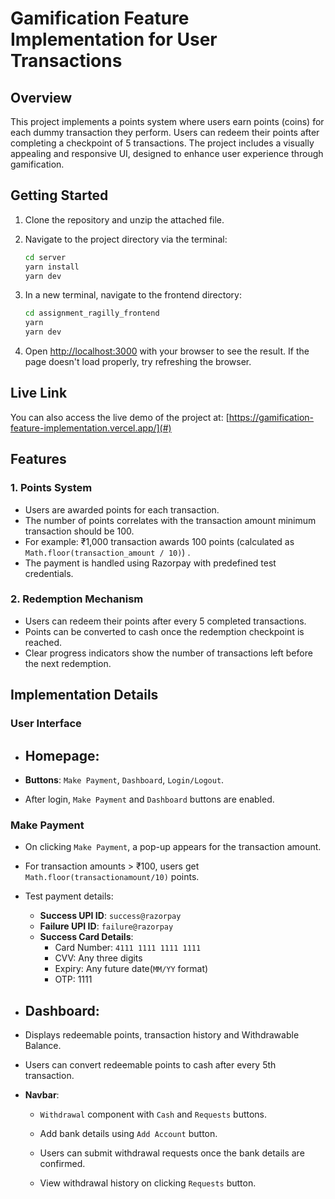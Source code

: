 # Gamification Feature Implementation for User Transactions

## Overview
This project implements a points system where users earn points (coins) for each dummy transaction they perform. Users can redeem their points after completing a checkpoint of 5 transactions. The project includes a visually appealing and responsive UI, designed to enhance user experience through gamification.

## Getting Started

1. Clone the repository and unzip the attached file.

2. Navigate to the project directory via the terminal:
    ```bash
    cd server
    yarn install
    yarn dev
    ```


3. In a new terminal, navigate to the frontend directory:
    ```bash
    cd assignment_ragilly_frontend
    yarn
    yarn dev
    ```


4. Open  [http://localhost:3000](http://localhost:3000)  with your browser to see the result. If the page doesn't load properly, try refreshing the browser.


## Live Link

You can also access the live demo of the project at: [https://gamification-feature-implementation.vercel.app/](#)

## Features

### 1. Points System
- Users are awarded points for each transaction.
- The number of points correlates with the transaction amount minimum transaction should be 100.
- For example: ₹1,000 transaction awards 100 points (calculated as `Math.floor(transaction_amount / 10)`) .
- The payment is handled using Razorpay with predefined test credentials.

### 2. Redemption Mechanism
- Users can redeem their points after every 5 completed transactions.
- Points can be converted to cash once the redemption checkpoint is reached.
- Clear progress indicators show the number of transactions left before the next redemption.


## Implementation Details
###  User Interface
- ## **Homepage:**

- **Buttons**: `Make Payment`, `Dashboard`, `Login/Logout`.
- After login, `Make Payment` and `Dashboard` buttons are enabled.

### Make Payment
- On clicking `Make Payment`, a pop-up appears for the transaction amount.
- For transaction amounts > ₹100, users get `Math.floor(transactionamount/10)` points.
- Test payment details:
  - **Success UPI ID**: `success@razorpay`
  - **Failure UPI ID**: `failure@razorpay`
  - **Success Card Details**: 
    - Card Number: `4111 1111 1111 1111`
    - CVV: Any three digits
    - Expiry: Any future date(`MM/YY` format)
    - OTP: 1111


- ## **Dashboard:**

- Displays redeemable points, transaction history and Withdrawable Balance.
- Users can convert redeemable points to cash after every 5th transaction.

- **Navbar**:
  - `Withdrawal` component with `Cash` and `Requests` buttons.

  - Add bank details using `Add Account` button.

  - Users can submit withdrawal requests once the bank details are confirmed.

  - View withdrawal history on clicking `Requests` button.